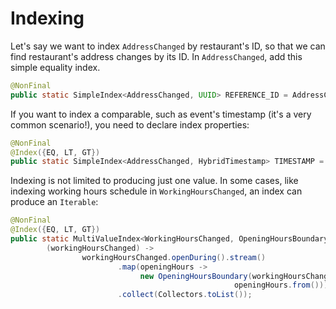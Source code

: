 # Indexing

Let's say we want to index `AddressChanged` by restaurant's ID, so that we can
find restaurant's address changes by its ID. In `AddressChanged`, add this simple equality index.

```java
@NonFinal
public static SimpleIndex<AddressChanged, UUID> REFERENCE_ID = AddressChanged::reference;
```

If you want to index a comparable, such as event's timestamp (it's a very common scenario!), you need to declare index properties:

```java
@NonFinal
@Index({EQ, LT, GT})
public static SimpleIndex<AddressChanged, HybridTimestamp> TIMESTAMP = StandardEntity::timestamp;
```

Indexing is not limited to producing just one value. In some cases, like
indexing working hours schedule in `WorkingHoursChanged`, an index can produce an `Iterable`:

```java
@NonFinal
@Index({EQ, LT, GT})
public static MultiValueIndex<WorkingHoursChanged, OpeningHoursBoundary> OPENING_AT =
        (workingHoursChanged) ->
                workingHoursChanged.openDuring().stream()
                        .map(openingHours ->
                             new OpeningHoursBoundary(workingHoursChanged.dayOfWeek(),
                                                  openingHours.from()))
                        .collect(Collectors.toList());
```
